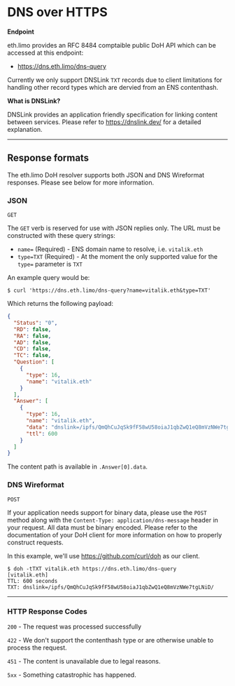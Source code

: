 # DNS over HTTPS

**Endpoint**

eth.limo provides an RFC 8484 comptaible public DoH API which can be accessed at this endpoint:

* https://dns.eth.limo/dns-query

Currently we only support DNSLink `TXT` records due to client limitations for handling  other record types which are dervied from an ENS contenthash.

**What is DNSLink?**

DNSLink provides an application friendly specification for linking content between services. Please refer to https://dnslink.dev/ for a detailed explanation.

---

## Response formats

The eth.limo DoH resolver supports both JSON and DNS Wireformat responses. Please see below for more information.

### JSON 
`GET`

The `GET` verb is reserved for use with JSON replies only. The URL must be constructed with these query strings:

* `name=` (Required) - ENS domain name to resolve, i.e. `vitalik.eth`
* `type=TXT` (Required) - At the moment the only supported value for the `type=` parameter is `TXT`

An example query would be:

```shell
$ curl 'https://dns.eth.limo/dns-query?name=vitalik.eth&type=TXT'
```


Which returns the following payload:

```json
{
  "Status": "0",
  "RD": false,
  "RA": false,
  "AD": false,
  "CD": false,
  "TC": false,
  "Question": [
    {
      "type": 16,
      "name": "vitalik.eth"
    }
  ],
  "Answer": [
    {
      "type": 16,
      "name": "vitalik.eth",
      "data": "dnslink=/ipfs/QmQhCuJqSk9fF58wU58oiaJ1qbZwQ1eQ8mVzNWe7tgLNiD/",
      "ttl": 600
    }
  ]
}
```

The content path is available in `.Answer[0].data`. 

### DNS Wireformat

`POST`

If your application needs support for binary data, please use the `POST` method along with the `Content-Type: application/dns-message` header in your request. All data must be binary encoded. Please refer to the documentation of your DoH client for more information on how to properly construct requests.

In this example, we'll use https://github.com/curl/doh as our client.

```shell
$ doh -tTXT vitalik.eth https://dns.eth.limo/dns-query
[vitalik.eth]
TTL: 600 seconds
TXT: dnslink=/ipfs/QmQhCuJqSk9fF58wU58oiaJ1qbZwQ1eQ8mVzNWe7tgLNiD/

```

---

### HTTP Response Codes

`200` - The request was processed successfully

`422` - We don't support the contenthash type or are otherwise unable to process the request.

`451` - The content is unavailable due to legal reasons.

`5xx` - Something catastrophic has happened.